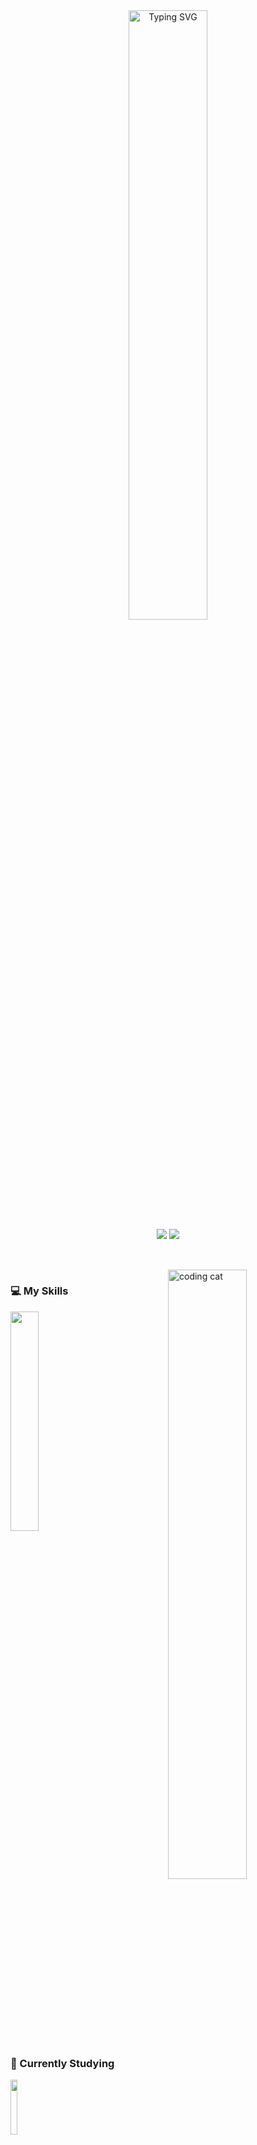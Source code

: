 
<div align="center">
  <a href="https://git.io/typing-svg"><img src="https://readme-typing-svg.demolab.com?font=Fira+Code&weight=500&duration=5500&pause=1000&color=FFFFFF&center=true&width=435&lines=Hi%2C+I'm+Enzo+!+!;Welcome+to+my+Github+page+%3A)" alt="Typing SVG" width="50%" />
  </a>
  <br>
  <a href="mailto:enzomarxsantos@gmail.com" alt="Gmail" target="_blank">
  <img src="https://img.shields.io/badge/Gmail-333333?style=for-the-badge&logo=gmail&logoColor=red"/></a>

  <a href="https://www.linkedin.com/in/enzo-marx-lopes-dos-santos/" alt="Linkedin" target="_blank">
  <img src="https://img.shields.io/badge/LinkedIn-0077B5?style=for-the-badge&logo=linkedin&logoColor=white" /></a>
</div>
<h2></h2>
  <br>
<img align="right" src="https://github.com/user-attachments/assets/394b315c-eac8-413b-af00-1f0f26809439" alt="coding cat" width="50%">

<div align="left">
  <p>
  <h3><strong> 💻 My Skills </strong> </h3>
  <img src="https://skillicons.dev/icons?i=python,javascript,typescript,html,css,selenium,django,azure,godot" width="30%">
  </p>  
  <p>  
  <h3><strong> 📖 Currently Studying </strong></h3>
  <img src="https://skillicons.dev/icons?i=react,spring,sql" width="15%">   
  </p> 
 </div> 
 
 <div align="center">
  <br><h2></h2><br>
  <img src="https://github-profile-trophy.vercel.app/?username=enzomarx&theme=radical&no-frame=true&no-bg=true&row=1&column=7" width="100%" alt="Trophy" align="middle" />
 </div>
 
<br><h2></h2><br>

<div align="center"> 
<!-- <img src= "https://github-readme-stats.vercel.app/api?username=enzomarx&theme=radical" width="46%" alt="stats graph" />  -->

<img src= "https://github-readme-streak-stats-eight.vercel.app/?user=enzomarx&theme=radical&border_radius=4.7&show_icons=true&count_private=true" width="51%" alt="stats graph" />

</div>
<br>

